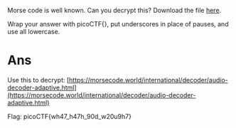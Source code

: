 Morse code is well known. Can you decrypt this?
Download the file [here](https://artifacts.picoctf.net/c/235/morse_chal.wav).

Wrap your answer with picoCTF{}, put underscores in place of pauses, and use all lowercase.

# Ans
Use this to decrypt: [https://morsecode.world/international/decoder/audio-decoder-adaptive.html](https://morsecode.world/international/decoder/audio-decoder-adaptive.html)

Flag: picoCTF{wh47_h47h_90d_w20u9h7}
